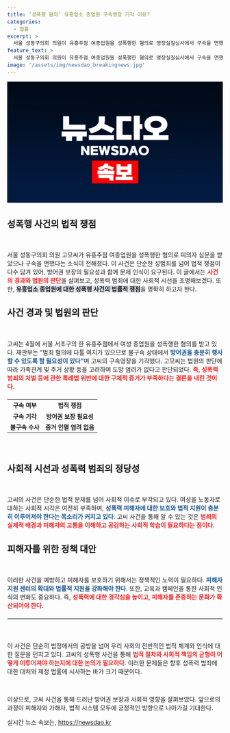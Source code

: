 ```yaml
---
title: ‘성폭행 혐의’ 유흥업소 종업원 구속영장 기각 이유?
categories:
  - 법률
excerpt: >
  서울 성동구의회 의원이 유흥주점 여종업원을 성폭행한 혐의로 영장실질심사에서 구속을 면했다. 재판부는 방어권 보장을 이유로 불구속 결정을 내렸으며, 증거 인멸 우려도 없다고 판단했다. 사건의 전말과 여파는? 클릭해 확인하세요!
feature_text: >
  서울 성동구의회 의원이 유흥주점 여종업원을 성폭행한 혐의로 영장실질심사에서 구속을 면했다. 재판부는 방어권 보장을 이유로 불구속 결정을 내렸으며, 증거 인멸 우려도 없다고 판단했다. 사건의 전말과 여파는? 클릭해 확인하세요!
image: '/assets/img/newsdao_breakingnews.jpg'
---
```


<p><img src="/assets/img/newsdao_breakingnews.jpg" alt="ranknews 속보" /></p>

<h2 data-ke-size="size26">성폭행 사건의 법적 쟁점</h2>

<p data-ke-size="size16">&nbsp;</p>

<p>서울 성동구의회 의원 고모씨가 유흥주점 여종업원을 성폭행한 혐의로 피의자 심문을 받았으나 구속을 면했다는 소식이 전해졌다. 이 사건은 단순한 성범죄를 넘어 법적 쟁점이 다수 담겨 있어, 방어권 보장의 필요성과 함께 문제 인식이 요구된다. 이 글에서는 <b><span style="color: #ee2323;">사건의 경과와 법원의 판단</span></b>을 살펴보고, 성폭력 범죄에 대한 사회적 시선을 조명해보겠다. 또한, <b><span style="background-color: #21538527;">유흥업소 종업원에 대한 성폭행 사건의 법률적 쟁점</span></b>을 명확히 하고자 한다.</p>

<h2 data-ke-size="size26">사건 경과 및 법원의 판단</h2>

<p data-ke-size="size16">&nbsp;</p>

<p>고씨는 4월에 서울 서초구의 한 유흥주점에서 여성 종업원을 성폭행한 혐의를 받고 있다. 재판부는 "범죄 혐의에 다툴 여지가 있으므로 불구속 상태에서 <b><span style="color: #1a5490;">방어권을 충분히 행사할 수 있도록 할 필요성이 있다"</span></b>며 고씨의 구속영장을 기각했다. 고모씨는 법원의 판단에 따라 가족관계 및 주거 상황 등을 고려하여 도망 염려가 없다고 판단되었다. <b><span style="color: #ee2323;">즉, 성폭력범죄의 처벌 등에 관한 특례법 위반에 대한 구체적 증거가 부족하다는 결론을 내린 것이다.</span></b></p>

<div style="margin: 20px 0;">
    <table style="width: 100%; border-collapse: collapse;">
        <tr>
            <th style="text-align: center;">구속 여부</th>
            <th style="text-align: center;">법적 쟁점</th>
        </tr>
        <tr>
            <td style="text-align: center; height: 17px;"><b>구속 기각</b></td>
            <td style="text-align: center; height: 17px;"><b>방어권 보장 필요성</b></td>
        </tr>
        <tr>
            <td style="text-align: center; height: 17px;"><b>불구속 수사</b></td>
            <td style="text-align: center; height: 17px;"><b>증거 인멸 염려 없음</b></td>
        </tr>
    </table>
</div>

<p data-ke-size="size16">&nbsp;</p>

<h2 data-ke-size="size26">사회적 시선과 성폭력 범죄의 정당성</h2>

<p data-ke-size="size16">&nbsp;</p>

<p>고씨의 사건은 단순한 법적 문제를 넘어 사회적 이슈로 부각되고 있다. 여성을 노동자로 대하는 사회적 시각은 여전히 부족하며, <b><span style="color: #1a5490;">성폭력 피해자에 대한 보호와 법적 지원이 충분히 이루어져야 한다는 목소리가 커지고 있다</span></b>. 고씨 사건을 통해 알 수 있는 것은 <b><span style="color: #ee2323;">범죄의 실제적 배경과 피해자의 고통을 이해하고 공감하는 사회적 학습이 필요하다는 점이다.</span></b> </p>

<h2 data-ke-size="size26">피해자를 위한 정책 대안</h2>

<p data-ke-size="size16">&nbsp;</p>

<p>이러한 사건을 예방하고 피해자를 보호하기 위해서는 정책적인 노력이 필요하다. <b><span style="color: #1a5490;">피해자 지원 센터의 확대와 법률적 지원을 강화해야 한다</span></b>. 또한, 교육과 캠페인을 통한 사회적 인식의 변화도 중요하다. 즉, <b><span style="color: #ee2323;">성폭력에 대한 경각심을 높이고, 피해자를 존중하는 문화가 확산되어야 한다.</span></b></p>

<hr style="border: 1px solid #cccccc; margin: 20px 0;">

<p data-ke-size="size16">&nbsp;</p>

<p>이 사건은 단순히 법정에서의 공방을 넘어 우리 사회의 전반적인 법적 체계와 인식에 대한 질문을 던지고 있다. 고씨의 성폭행 사건을 통해 <b><span style="color: #ee2323;">법적 절차와 사회적 책임의 균형이 어떻게 이루어져야 하는지에 대한 논의가 필요하다</span></b>. 이러한 문제들은 향후 성폭력 범죄에 대한 대처와 제정 법률에 시사하는 바가 크기 때문이다. </p>

<p data-ke-size="size16">&nbsp;</p>

<p>이상으로, 고씨 사건을 통해 드러난 방어권 보장과 사회적 영향을 살펴보았다. 앞으로의 과정이 피해자와 가해자, 법적 시스템 모두에 긍정적인 방향으로 나아가길 기대한다.</p>
실시간 뉴스 속보는, <a href="https://newsdao.kr" rel="dofollow">https://newsdao.kr</a>


